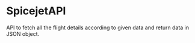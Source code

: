 # SpicejetAPI
API to fetch all the flight details according to given data and return data in JSON object. 
